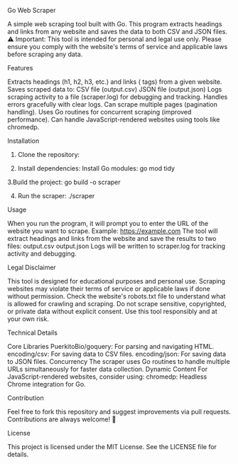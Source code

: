 Go Web Scraper

A simple web scraping tool built with Go. This program extracts headings and links from any website and saves the data to both CSV and JSON files.
⚠️ Important: This tool is intended for personal and legal use only. Please ensure you comply with the website's terms of service and applicable laws before scraping any data.


Features

Extracts headings (h1, h2, h3, etc.) and links (<a> tags) from a given website.
Saves scraped data to:
CSV file (output.csv)
JSON file (output.json)
Logs scraping activity to a file (scraper.log) for debugging and tracking.
Handles errors gracefully with clear logs.
Can scrape multiple pages (pagination handling).
Uses Go routines for concurrent scraping (improved performance).
Can handle JavaScript-rendered websites using tools like chromedp.

Installation

1. Clone the repository:

2. Install dependencies:
Install Go modules: go mod tidy

3.Build the project: go build -o scraper

4. Run the scraper: ./scraper

Usage

When you run the program, it will prompt you to enter the URL of the website you want to scrape.
Example: https://example.com
The tool will extract headings and links from the website and save the results to two files:
output.csv
output.json
Logs will be written to scraper.log for tracking activity and debugging.

Legal Disclaimer

This tool is designed for educational purposes and personal use. Scraping websites may violate their terms of service or applicable laws if done without permission.
Check the website's robots.txt file to understand what is allowed for crawling and scraping.
Do not scrape sensitive, copyrighted, or private data without explicit consent.
Use this tool responsibly and at your own risk.

Technical Details

Core Libraries
PuerkitoBio/goquery: For parsing and navigating HTML.
encoding/csv: For saving data to CSV files.
encoding/json: For saving data to JSON files.
Concurrency
The scraper uses Go routines to handle multiple URLs simultaneously for faster data collection.
Dynamic Content
For JavaScript-rendered websites, consider using:
chromedp: Headless Chrome integration for Go.

Contribution

Feel free to fork this repository and suggest improvements via pull requests. Contributions are always welcome! 🙏 

License

This project is licensed under the MIT License. See the LICENSE file for details.

